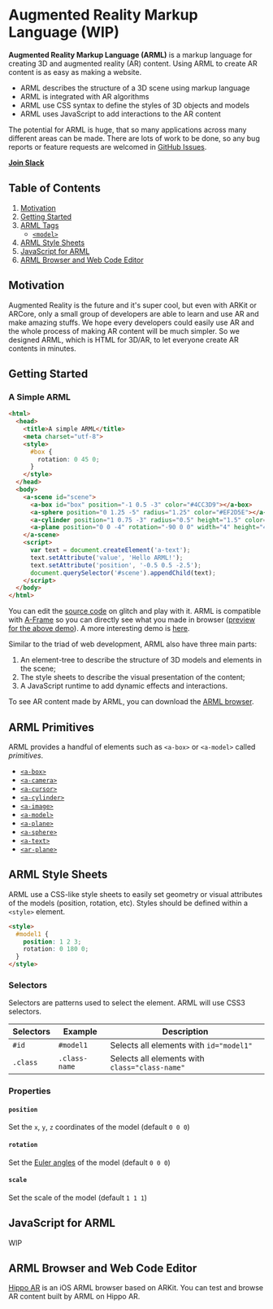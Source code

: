 # Augmented Reality Markup Language (WIP)

**Augmented Reality Markup Language (ARML)** is a markup language for creating 3D and augmented reality (AR) content. Using ARML to create AR content is as easy as making a website.

* ARML describes the structure of a 3D scene using markup language
* ARML is integrated with AR algorithms
* ARML use CSS syntax to define the styles of 3D objects and models
* ARML uses JavaScript to add interactions to the AR content

The potential for ARML is huge, that so many applications across many different areas can be made. There are lots of work to be done, so any bug reports or feature requests are welcomed in [GitHub Issues](https://github.com/Dimenxion/ARML/issues).

[**Join Slack**](https://join.slack.com/t/arml-group/shared_invite/enQtMzI2OTc1NzMyMDgwLTZlYWZkODk4ZmQwZjFkOWQyYWJiNTQ5OWQwMmQ3NmVjMTExZTkzMTQ3NDc3N2EzMDI5ODI5ZTgxY2RlYjM3ZDg)

## Table of Contents

1. [Motivation](#motivation)
2. [Getting Started](#getting-started)
3. [ARML Tags](#arml-tags)
    * [`<model>`](#model)
4. [ARML Style Sheets](#arml-style-sheets)
5. [JavaScript for ARML](#javascript-for-arml)
6. [ARML Browser and Web Code Editor](#arml-browser-and-web-code-editor)

## Motivation

Augmented Reality is the future and it's super cool, but even with ARKit or ARCore, only a small group of developers are able to learn and use AR and make amazing stuffs. We hope every developers could easily use AR and the whole process of making AR content will be much simpler. So we designed ARML, which is HTML for 3D/AR, to let everyone create AR contents in minutes.

## Getting Started

### A Simple ARML

``` html
<html>
  <head>
    <title>A simple ARML</title>
    <meta charset="utf-8">
    <style>
      #box {
        rotation: 0 45 0;
      }
    </style>
  </head>
  <body>
    <a-scene id="scene">
      <a-box id="box" position="-1 0.5 -3" color="#4CC3D9"></a-box>
      <a-sphere position="0 1.25 -5" radius="1.25" color="#EF2D5E"></a-sphere>
      <a-cylinder position="1 0.75 -3" radius="0.5" height="1.5" color="#FFC65D"></a-cylinder>
      <a-plane position="0 0 -4" rotation="-90 0 0" width="4" height="4" color="#7BC8A4"></a-plane>
    </a-scene>
    <script>
      var text = document.createElement('a-text');
      text.setAttribute('value', 'Hello ARML!');
      text.setAttribute('position', '-0.5 0.5 -2.5');
      document.querySelector('#scene').appendChild(text);
    </script>
  </body>
</html>
```

You can edit the [source code](https://glitch.com/edit/#!/simple-arml?path=index.html) on glitch and play with it. ARML is compatible with [A-Frame](https://github.com/aframevr/aframe) so you can directly see what you made in browser ([preview for the above demo](https://simple-arml.glitch.me/)). A more interesting demo is [here](https://glitch.com/edit/#!/arml?path=index.html).

Similar to the triad of web development, ARML also have three main parts:
1. An element-tree to describe the structure of 3D models and elements in the scene;
2. The style sheets to describe the visual presentation of the content;
3. A JavaScript runtime to add dynamic effects and interactions.

To see AR content made by ARML, you can download the [ARML browser](#arml-browser).

## ARML Primitives

ARML provides a handful of elements such as `<a-box>` or `<a-model>` called *primitives*.

- [`<a-box>`](./docs/primitives/a-box.md)
- [`<a-camera>`](./docs/primitives/a-camera.md)
- [`<a-cursor>`](./docs/primitives/a-cursor.md)
- [`<a-cylinder>`](./docs/primitives/a-cylinder.md)
- [`<a-image>`](./docs/primitives/a-image.md)
- [`<a-model>`](./docs/primitives/a-model.md)
- [`<a-plane>`](./docs/primitives/a-plane.md)
- [`<a-sphere>`](./docs/primitives/a-sphere.md)
- [`<a-text>`](./docs/primitives/a-text.md)
- [`<ar-plane>`](./docs/primitives/ar-plane.md)

## ARML Style Sheets

ARML use a CSS-like style sheets to easily set geometry or visual attributes of the models (position, rotation, etc). Styles should be defined within a `<style>` element.

``` html
<style>
  #model1 {
    position: 1 2 3;
    rotation: 0 180 0;
  }
</style>
```

### Selectors

Selectors are patterns used to select the element. ARML will use CSS3 selectors.

| Selectors | Example       | Description                                    |
|-----------|---------------|------------------------------------------------|
| `#id`     | `#model1`     | Selects all elements with `id="model1"`        |
| `.class`  | `.class-name` | Selects all elements with `class="class-name"` |

### Properties

#### `position`
Set the `x`, `y`, `z` coordinates of the model (default `0 0 0`)

#### `rotation`
Set the [Euler angles](https://en.wikipedia.org/wiki/Euler_angles) of the model (default `0 0 0`)

#### `scale`
Set the scale of the model (default `1 1 1`)

## JavaScript for ARML

WIP

## ARML Browser and Web Code Editor

[Hippo AR](https://itunes.apple.com/us/app/hippo-ar/id1241098309?mt=8) is an iOS ARML browser based on ARKit. You can test and browse AR content built by ARML on Hippo AR.
